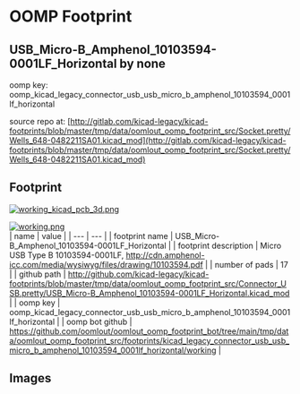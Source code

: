 # OOMP Footprint  
## USB_Micro-B_Amphenol_10103594-0001LF_Horizontal  by none  
  
oomp key: oomp_kicad_legacy_connector_usb_usb_micro_b_amphenol_10103594_0001lf_horizontal  
  
source repo at: [http://gitlab.com/kicad-legacy/kicad-footprints/blob/master/tmp/data/oomlout_oomp_footprint_src/Socket.pretty/Wells_648-0482211SA01.kicad_mod](http://gitlab.com/kicad-legacy/kicad-footprints/blob/master/tmp/data/oomlout_oomp_footprint_src/Socket.pretty/Wells_648-0482211SA01.kicad_mod)  
## Footprint  
  
[![working_kicad_pcb_3d.png](working_kicad_pcb_3d_600.png)](working_kicad_pcb_3d.png)  
  
[![working.png](working_600.png)](working.png)  
| name | value | 
| --- | --- | 
| footprint name | USB_Micro-B_Amphenol_10103594-0001LF_Horizontal | 
| footprint description | Micro USB Type B 10103594-0001LF, http://cdn.amphenol-icc.com/media/wysiwyg/files/drawing/10103594.pdf | 
| number of pads | 17 | 
| github path | http://github.com/kicad-legacy/kicad-footprints/blob/master/tmp/data/oomlout_oomp_footprint_src/Connector_USB.pretty/USB_Micro-B_Amphenol_10103594-0001LF_Horizontal.kicad_mod | 
| oomp key | oomp_kicad_legacy_connector_usb_usb_micro_b_amphenol_10103594_0001lf_horizontal | 
| oomp bot github | https://github.com/oomlout/oomlout_oomp_footprint_bot/tree/main/tmp/data/oomlout_oomp_footprint_src/footprints/kicad_legacy_connector_usb_usb_micro_b_amphenol_10103594_0001lf_horizontal/working | 
## Images  
